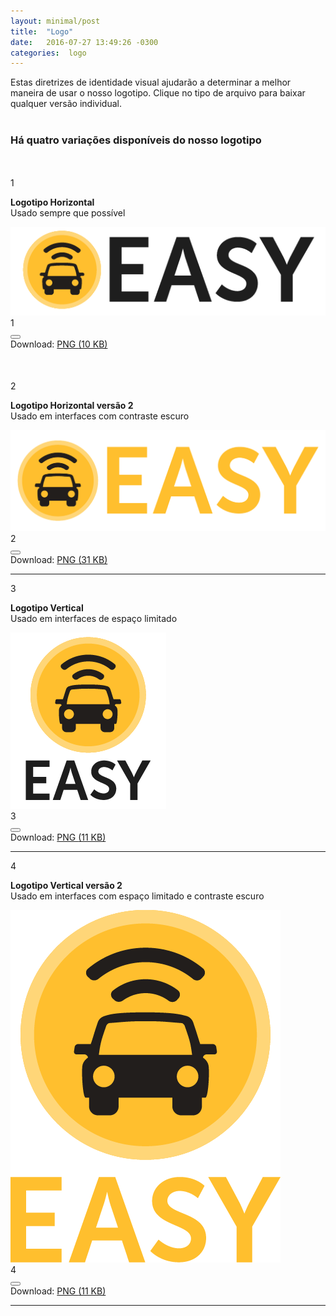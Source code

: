 ```yaml
---
layout: minimal/post
title:  "Logo"
date:   2016-07-27 13:49:26 -0300
categories:  logo
---
```

Estas diretrizes de identidade visual ajudarão a determinar a melhor maneira de usar o nosso logotipo. Clique no tipo de arquivo para baixar qualquer versão individual. <br><br>



<div id="our-logo">

<div class="l-box" style="margin-bottom:50px">
    <h3>
        Há quatro variações disponíveis do nosso logotipo
    </h3>
</div>

<div class="pure-g">
    <div class="pure-u-1">
        <div>
            <div class="subsection-highlight logotype-1 pure-pull-start">1</div>
            <p>
                <strong>Logotipo Horizontal</strong><br>
                Usado sempre que possível
            </p>
        </div>
    </div>
    <div class="pure-u-1 pure-box logotype logo-container border" style="margin-bottom:50px">
        <div class="text-center">
            <img class="img" border="0" src="assets/logo/easy-logo-horizontal.png" title="">
            <div class="subsection-highlight pure-pull-start">1</div>
            <div class="dl-link">
                <div class="clipboard">
                    <button class="clipb" title="Copiar endereço da imagem" id="sharecode" data-clipboard-text="https://gpechim.github.io/branding.easytaxi/assets/logo/easy-logo-horizontal.png">
                        <i class="ico ion-link"></i>
                    </button>
                </div>
            </div>
        </div>
        <div class="text-center download">
            <span class="ico ico-download">Download:</span>
            <a href="assets/logo/easy-logo-horizontal.png" download>PNG <span>(10 KB)</span></a>
            <!-- <a href="javascript:void(0);">AI <span>(10 KB)</span></a> -->
        </div>
    </div>
</div>

<div class="pure-g pure-box">
    <div class="pure-u-1-2">
        <div>
            <div class="subsection-highlight pure-pull-start">2</div>
            <p>
                <strong>Logotipo Horizontal versão 2</strong><br>
                Usado em interfaces com contraste escuro
            </p>
        </div>
    </div>
    <div class="pure-u-1-2">
        <div class="transparent transparent-dark logotype logotype-2 logo-container">
            <img border="0" src="assets/logo/easy-logo-horizontal-v2.png" title="">
            <div class="subsection-highlight pure-pull-start">2</div>
            <div class="dl-link">
                <div class="clipboard">
                    <button class="clipb" title="Copiar endereço da imagem" id="sharecode" data-clipboard-text="https://gpechim.github.io/branding.easytaxi/assets/logo/easy-logo-horizontal-v2.png">
                        <i class="ico ion-link"></i>
                    </button>
                </div>
            </div>
        </div>
        <div class="text-center download">
            <span class="ico ico-download">Download:</span>
            <a href="assets/logo/easy-logo-horizontal-v2.png" download>PNG <span>(31 KB)</span></a>
            <!-- <a href="#">AI <span>(10 KB)</span></a> -->
        </div>
        <hr>
    </div>
</div>

<div class="pure-g pure-box">
    <div class="pure-u-1-2">
        <div>
            <div class="subsection-highlight pure-pull-start">3</div>
            <p>
                <strong>Logotipo Vertical</strong><br>
                Usado em interfaces de espaço limitado
            </p>
        </div>
    </div>
    <div class="pure-u-1-2">
        <div class="transparent logotype logotype-3 logo-container">
            <img class="img vertical" border="0" src="assets/logo/easy-logo-vertical.png" title="">
            <div class="subsection-highlight pure-pull-start">3</div>
            <div class="dl-link">
                <div class="clipboard">
                    <button class="clipb" title="Copiar endereço da imagem" id="sharecode" data-clipboard-text="https://gpechim.github.io/branding.easytaxi/assets/logo/easy-logo-vertical.png">
                        <i class="ico ion-link"></i>
                    </button>
                </div>
            </div>
        </div>
        <div class="text-center download">
            <span class="ico ico-download">Download:</span>
            <a href="assets/logo/easy-logo-vertical.png" download>PNG <span>(11 KB)</span></a>
            <!-- <a href="#">AI <span>(10 KB)</span></a> -->
        </div>
        <hr>
    </div>
</div>

<div class="pure-g pure-box">
    <div class="pure-u-1-2">
        <div>
            <div class="subsection-highlight pure-pull-start">4</div>
            <p>
                <strong>Logotipo Vertical versão 2</strong><br>
                Usado em interfaces com espaço limitado e contraste escuro
            </p>
        </div>
    </div>
    <div class="pure-u-1-2">
        <div class="transparent transparent-dark logotype logotype-4 logo-container">
            <img class="img vertical" border="0" src="assets/logo/easy-logo-vertical-v2.png" title="">
            <div class="subsection-highlight pure-pull-start">4</div>
            <div class="dl-link">
                <div class="clipboard">
                    <button class="clipb" title="Copiar endereço da imagem" id="sharecode" data-clipboard-text="https://gpechim.github.io/branding.easytaxi/assets/logo/easy-logo-vertical-v2.png">
                        <i class="ico ion-link"></i>
                    </button>
                </div>
            </div>
        </div>
        <div class="text-center download">
            <span class="ico ico-download">Download:</span>
            <a href="assets/logo/easy-logo-horizontal.png" download>PNG <span>(11 KB)</span></a>
            <!-- <a href="#">AI <span>(10 KB)</span></a> -->
        </div>
        <hr>
    </div>
</div>

<!--
[driveUrl]: https://drive.google.com/uc?export=view&id=
[logo-horizontal]: 0B-xFURUZ_y9kTWdmRl8yN25KUWM -->